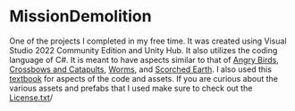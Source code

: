 # MissionDemolition
One of the projects I completed in my free time. It was created using Visual Studio 2022 Community Edition and Unity Hub. It also utilizes the coding language of C#. It is meant to have aspects similar to that of [Angry Birds](https://en.wikipedia.org/wiki/Angry_Birds), [Crossbows and Catapults](https://en.wikipedia.org/wiki/Crossbows_and_Catapults), [Worms](https://en.wikipedia.org/wiki/Worms_(series)), and [Scorched Earth](https://en.wikipedia.org/wiki/Scorched_Earth_(video_game)). I also used this [textbook](https://www.amazon.com/Introduction-Game-Design-Prototyping-Development/dp/0134659864) for aspects of the code and assets. If you are curious about the various assets and prefabs that I used make sure to check out the [License.txt](https://github.com/Juniperistic/MissionDemolition/blob/main/License.txt)/
